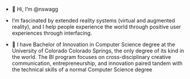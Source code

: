 - 👋 Hi, I’m @nswagg

- I’m fascinated by extended reality systems (virtual and augmented reality), and I help people experience the world through positive user experiences through interfacing. 
     
- 🌱 I have Bachelor of Innovation in Computer Science degree at the University of Colorado Colorado Springs, the only degree of its kind in the world. The BI program focuses on cross-disciplinary creative communication, entrepreneurship, and innovation paired tandem with the technical skills of a normal Computer Science degree
 

<!---
nswagg/nswagg is a ✨ special ✨ repository because its `README.md` (this file) appears on your GitHub profile.
You can click the Preview link to take a look at your changes.
--->
